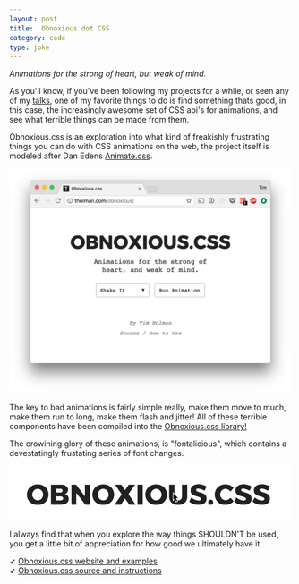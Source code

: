 ```yaml
---
layout: post
title:  Obnoxious dot CSS
category: code
type: joke
---
```


*Animations for the strong of heart, but weak of mind.*

As you'll know, if you've been following my projects for a while, or seen any of my [talks](https://www.youtube.com/watch?v=RY8aCIfERHU), one of my favorite things to do is find something thats good, in this case, the increasingly awesome set of CSS api's for animations, and see what terrible things can be made from them. 

Obnoxious.css is an exploration into what kind of freakishly frustrating things you can do with CSS animations on the web, the project itself is modeled after Dan Edens [Animate.css](https://daneden.github.io/animate.css/).

![The website, in question.](/images/obnoxious-1.png)

The key to bad animations is fairly simple really, make them move to much, make them run to long, make them flash and jitter! All of these terrible components have been compiled into the [Obnoxious.css library!](http://tholman.com/obnoxious)

The crowining glory of these animations, is "fontalicious", which contains a devestatingly frustating series of font changes.

![Watch, as 10 fonts fly past before your eyes.](/images/obnoxious-1.gif)

I always find that when you explore the way things SHOULDN'T be used, you get a little bit of appreciation for how good we ultimately have it.

➶ [Obnoxious.css website and examples](http://tholman.com/obnoxious)<br>
➶ [Obnoxious.css source and instructions](https://github.com/tholman/obnoxious.css)